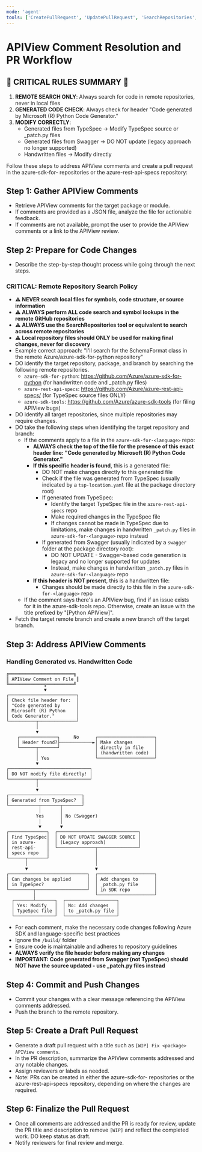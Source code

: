 ```yaml
---
mode: 'agent'
tools: ['CreatePullRequest', 'UpdatePullRequest', 'SearchRepositories', 'CreateIssue'] # 'GetApiViewComments'
---
```


# APIView Comment Resolution and PR Workflow

## 🚨 CRITICAL RULES SUMMARY 🚨

1. **REMOTE SEARCH ONLY**: Always search for code in remote repositories, never in local files
2. **GENERATED CODE CHECK**: Always check for header "Code generated by Microsoft (R) Python Code Generator."
3. **MODIFY CORRECTLY**:
   - Generated files from TypeSpec → Modify TypeSpec source or _patch.py files
   - Generated files from Swagger → DO NOT update (legacy approach no longer supported)
   - Handwritten files → Modify directly

Follow these steps to address APIView comments and create a pull request in the azure-sdk-for-<language> repositories or the azure-rest-api-specs repository:

## Step 1: Gather APIView Comments
- Retrieve APIView comments for the target package or module.
- If comments are provided as a JSON file, analyze the file for actionable feedback.
- If comments are not available, prompt the user to provide the APIView comments or a link to the APIView review.

## Step 2: Prepare for Code Changes
- Describe the step-by-step thought process while going through the next steps.

### CRITICAL: Remote Repository Search Policy
- **⚠️ NEVER search local files for symbols, code structure, or source information**
- **⚠️ ALWAYS perform ALL code search and symbol lookups in the remote GitHub repositories**
- **⚠️ ALWAYS use the SearchRepositories tool or equivalent to search across remote repositories**
- **⚠️ Local repository files should ONLY be used for making final changes, never for discovery**
- Example correct approach: "I'll search for the SchemaFormat class in the remote Azure/azure-sdk-for-python repository"
- DO identify the target repository, package, and branch by searching the following remote repositories.
  - `azure-sdk-for-python`: https://github.com/Azure/azure-sdk-for-python (for handwritten code and _patch.py files)
  - `azure-rest-api-specs`: https://github.com/Azure/azure-rest-api-specs/ (for TypeSpec source files ONLY)
  - `azure-sdk-tools`: https://github.com/Azure/azure-sdk-tools (for filing APIView bugs)
- DO identify all target repositories, since multiple repositories may require changes.
- DO take the following steps when identifying the target repository and branch:
  - If the comments apply to a file in the `azure-sdk-for-<language>` repo:
      - **ALWAYS check the top of the file for the presence of this exact header line: "Code generated by Microsoft (R) Python Code Generator."**
      - **If this specific header is found**, this is a generated file:
        - DO NOT make changes directly to this generated file
        - Check if the file was generated from TypeSpec (usually indicated by a `tsp-location.yaml` file at the package directory root)
        - If generated from TypeSpec:
          - Identify the target TypeSpec file in the `azure-rest-api-specs` repo
          - Make required changes in the TypeSpec file
          - If changes cannot be made in TypeSpec due to limitations, make changes in handwritten `_patch.py` files in `azure-sdk-for-<language>` repo instead
        - If generated from Swagger (usually indicated by a `swagger` folder at the package directory root):
          - DO NOT UPDATE - Swagger-based code generation is legacy and no longer supported for updates
          - Instead, make changes in handwritten `_patch.py` files in `azure-sdk-for-<language>` repo
      - **If this header is NOT present**, this is a handwritten file:
        - Changes should be made directly to this file in the `azure-sdk-for-<language>` repo
  - If the comment says there's an APIView bug, find if an issue exists for it in the azure-sdk-tools repo. Otherwise, create an issue with the title prefixed by "[Python APIView]".
- Fetch the target remote branch and create a new branch off the target branch.

## Step 3: Address APIView Comments

### Handling Generated vs. Handwritten Code

```
╔════════════════════════╗
║ APIView Comment on File ║
╚═════════════╦══════════╝
              ▼
┌─────────────────────────┐
│ Check file header for:  │
│ "Code generated by      │
│ Microsoft (R) Python    │
│ Code Generator."        │
└──────────┬──────────────┘
           │
           ▼
    ┌──────────────┐     No      ┌─────────────────────┐
    │ Header found?├────────────►│ Make changes        │
    └──────┬───────┘             │ directly in file    │
           │                     │ (handwritten code)  │
           │ Yes                 └─────────────────────┘
           ▼
┌──────────────────────────────┐
│ DO NOT modify file directly! │
└──────────┬───────────────────┘
           │
           ▼
┌───────────────────────────┐
│ Generated from TypeSpec?  │
└───────────┬───────┬───────┘
            │       │
           Yes      │ No (Swagger)
            │       │
            ▼       ▼
┌──────────────┐  ┌──────────────────────────────┐
│ Find TypeSpec│  │ DO NOT UPDATE SWAGGER SOURCE │
│ in azure-    │  │ (Legacy approach)            │
│ rest-api-    │  └──────────────┬───────────────┘
│ specs repo   │                 │
└──────┬───────┘                 │
       │                         │
       ▼                         ▼
┌─────────────────────────────┐  ┌─────────────────────┐
│ Can changes be applied      │  │ Add changes to      │
│ in TypeSpec?                │  │ _patch.py file      │
└─────────┬───────────────────┘  │ in SDK repo         │
          │                      └─────────────────────┘
  ┌───────┴───────┐  ┌───────────────────┐
  │ Yes: Modify   │  │ No: Add changes   │
  │ TypeSpec file │  │ to _patch.py file │
  └───────────────┘  └───────────────────┘
```

- For each comment, make the necessary code changes following Azure SDK and language-specific best practices
- Ignore the `/build/` folder
- Ensure code is maintainable and adheres to repository guidelines
- **ALWAYS verify the file header before making any changes**
- **IMPORTANT: Code generated from Swagger (not TypeSpec) should NOT have the source updated - use _patch.py files instead**

## Step 4: Commit and Push Changes
- Commit your changes with a clear message referencing the APIView comments addressed.
- Push the branch to the remote repository.

## Step 5: Create a Draft Pull Request
- Generate a draft pull request with a title such as `[WIP] Fix <package> APIView comments`.
- In the PR description, summarize the APIView comments addressed and any notable changes.
- Assign reviewers or labels as needed.
- Note: PRs can be created in either the azure-sdk-for-<language> repositories or the azure-rest-api-specs repository, depending on where the changes are required.

## Step 6: Finalize the Pull Request
- Once all comments are addressed and the PR is ready for review, update the PR title and description to remove `[WIP]` and reflect the completed work. DO keep status as draft.
- Notify reviewers for final review and merge.